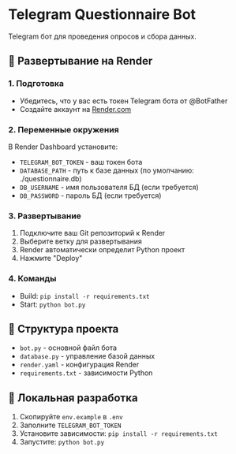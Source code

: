 # Telegram Questionnaire Bot

Telegram бот для проведения опросов и сбора данных.

## 🚀 Развертывание на Render

### 1. Подготовка
- Убедитесь, что у вас есть токен Telegram бота от @BotFather
- Создайте аккаунт на [Render.com](https://render.com)

### 2. Переменные окружения
В Render Dashboard установите:
- `TELEGRAM_BOT_TOKEN` - ваш токен бота
- `DATABASE_PATH` - путь к базе данных (по умолчанию: ./questionnaire.db)
- `DB_USERNAME` - имя пользователя БД (если требуется)
- `DB_PASSWORD` - пароль БД (если требуется)

### 3. Развертывание
1. Подключите ваш Git репозиторий к Render
2. Выберите ветку для развертывания
3. Render автоматически определит Python проект
4. Нажмите "Deploy"

### 4. Команды
- Build: `pip install -r requirements.txt`
- Start: `python bot.py`

## 📁 Структура проекта
- `bot.py` - основной файл бота
- `database.py` - управление базой данных
- `render.yaml` - конфигурация Render
- `requirements.txt` - зависимости Python

## 🔧 Локальная разработка
1. Скопируйте `env.example` в `.env`
2. Заполните `TELEGRAM_BOT_TOKEN`
3. Установите зависимости: `pip install -r requirements.txt`
4. Запустите: `python bot.py`
